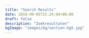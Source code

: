 ```yaml
---
title: "Search Results"
date: 2019-09-05T15:24:04+06:00
draft: false
description: "Zoekresultaten"
bgImage: "images/bg/section-bg5.jpg"
---
```


